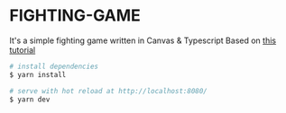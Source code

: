 # FIGHTING-GAME

It's a simple fighting game written in Canvas & Typescript
Based on [this tutorial](https://www.youtube.com/watch?v=vyqbNFMDRGQ)

```bash
# install dependencies
$ yarn install

# serve with hot reload at http://localhost:8080/
$ yarn dev
```
